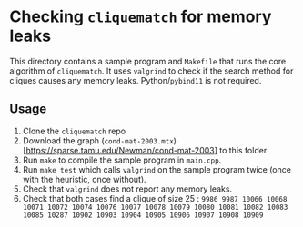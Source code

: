 # Checking `cliquematch` for memory leaks #

This directory contains a sample program and `Makefile` that runs the core algorithm of `cliquematch`.
It uses `valgrind` to check if the search method for cliques causes any memory leaks. 
Python/`pybind11` is not required.

## Usage ##

1. Clone the `cliquematch` repo
2. Download the graph (`cond-mat-2003.mtx`)[https://sparse.tamu.edu/Newman/cond-mat-2003] to this folder
3. Run `make` to compile the sample program in `main.cpp`.
4. Run `make test` which calls `valgrind` on the sample program twice (once with the heuristic, once without).
5. Check that `valgrind` does not report any memory leaks.
6. Check that both cases find a clique of size 25 : `9986 9987 10066 10068 10071 10072 10074 10076 10077 10078 10079 10080 10081 10082 10083 10085 10287 10902 10903 10904 10905 10906 10907 10908 10909`


